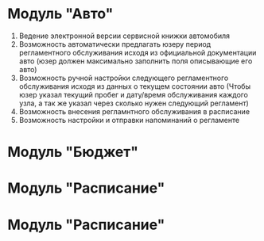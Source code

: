 # Модуль "Авто"
1) Ведение электронной версии сервисной книжки автомобиля
2) Возможность автоматически предлагать юзеру период регламентного обслуживания исходя из официальной документации авто (юзер должен максимально заполнить поля описывающие его авто)
3) Возможность ручной настройки следующего регламентного обслуживания исходя из данных о текущем состоянии авто (Чтобы юзер указал текущий пробег и дату/время обслуживания каждого узла, а так же указал через сколько нужен следующий регламент)
4) Возможность внесения регламнтного обслуживания в расписание
5) Возможность настройки и отправки напоминаний о регламенте
# Модуль "Бюджет"
# Модуль "Расписание"
# Модуль "Расписание"